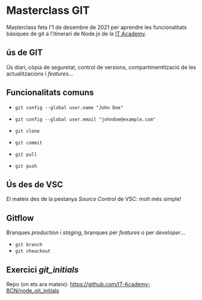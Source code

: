 # Masterclass GIT 
Masterclass feta l'1 de desembre de 2021 per aprendre les funcionalitats bàsiques de git a l'itinerari de Node.js de la [IT Academy](https://www.barcelonactiva.cat/es/itacademy).

## ús de GIT

Ús diari, còpia de seguretat, control de versions, compartimentització de les actualitzacions i _features_...


## Funcionalitats comuns

- `git config --global user.name "John Doe"`
- `git config --global user.email "johndoe@example.com"`

- `git clone`
- `git commit`
- `git pull`
- `git push`


## Ús des de VSC

El mateix des de la pestanya _Source Control_ de VSC: molt més simple!


## Gitflow

Branques _production_ i _staging_, branques per _features_ o per _developer_...

- `git branch`
- `git cheackout`

## Exercici _git_initials_

Repo (on ets ara mateix): https://github.com/IT-Academy-BCN/node_git_initials
